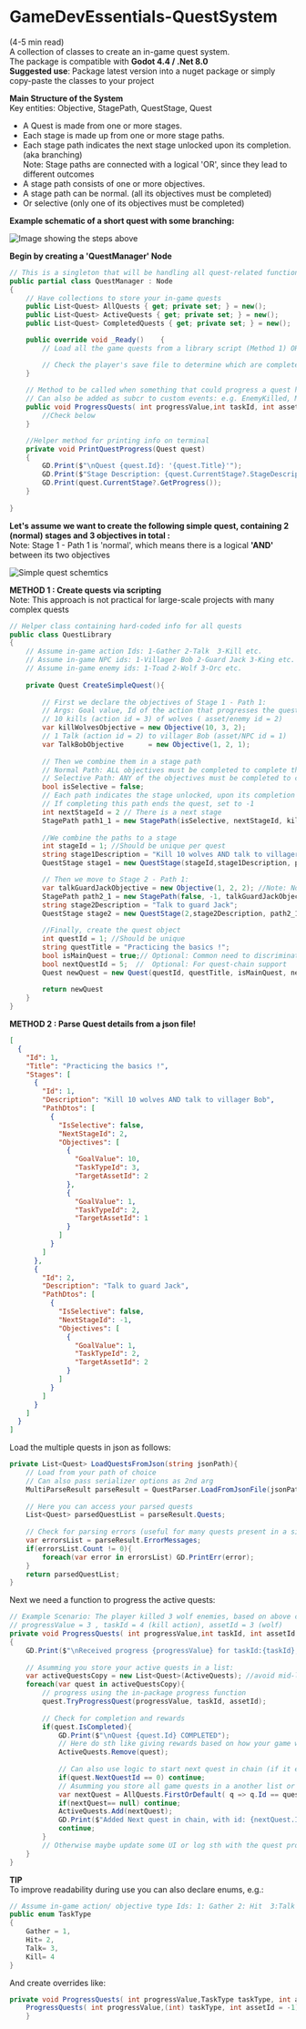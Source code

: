 # GameDevEssentials-QuestSystem  
(4-5 min read)  
A collection of classes to create an in-game quest system.  
The package is compatible with **Godot 4.4 / .Net 8.0**  
**Suggested use**: Package latest version into a nuget package or simply copy-paste the classes to your project

**Main Structure of the System**  
Key entities: Objective, StagePath, QuestStage, Quest
- A Quest is made from one or more stages.
- Each stage is made up from one or more stage paths.
- Each stage path indicates the next stage unlocked upon its completion. (aka branching)  
  Note: Stage paths are connected with a logical 'OR', since they lead to different outcomes  
- A stage path consists of one or more objectives.
- A stage path can be normal. (all its objectives must be completed)
- Or selective (only one of its objectives must be completed)

**Example schematic of a short quest with some branching:**

![Image showing the steps above](images/quest-sch.PNG)


**Begin by creating a 'QuestManager' Node**  

```csharp
// This is a singleton that will be handling all quest-related functionality
public partial class QuestManager : Node
{
    // Have collections to store your in-game quests
    public List<Quest> AllQuests { get; private set; } = new();
    public List<Quest> ActiveQuests { get; private set; } = new();
    public List<Quest> CompletedQuests { get; private set; } = new();

    public override void _Ready()    {
        // Load all the game quests from a library script (Method 1) OR from a JSON (Method 2) in the AllQuests list

        // Check the player's save file to determine which are completed, which are active, their exact progress etc
    }
    
    // Method to be called when something that could progress a quest happens
    // Can also be added as subcr to custom events: e.g. EnemyKilled, MapUnlocked, AreaDiscovered etc.
    public void ProgressQuests( int progressValue,int taskId, int assetId = -1) {
        //Check below
    }

    //Helper method for printing info on terminal
    private void PrintQuestProgress(Quest quest)
    {
        GD.Print($"\nQuest {quest.Id}: '{quest.Title}'");
        GD.Print($"Stage Description: {quest.CurrentStage?.StageDescription}");
        GD.Print(quest.CurrentStage?.GetProgress());
    }
    
}
```

**Let's assume we want to create the following simple quest, containing 2 (normal) stages and 3 objectives in total :**      
Note: Stage 1 - Path 1 is 'normal', which means there is a logical **'AND'** between its two objectives  

![Simple quest schemtics](images/quest-example.PNG)

**METHOD 1 : Create quests via scripting**   
Note: This approach is not practical for large-scale projects with many complex quests

```csharp
// Helper class containing hard-coded info for all quests
public class QuestLibrary
{
    // Assume in-game action Ids: 1-Gather 2-Talk  3-Kill etc.
    // Assume in-game NPC ids: 1-Villager Bob 2-Guard Jack 3-King etc.
    // Assume in-game enemy ids: 1-Toad 2-Wolf 3-Orc etc.
    
    private Quest CreateSimpleQuest(){
        
        // First we declare the objectives of Stage 1 - Path 1:
        // Args: Goal value, Id of the action that progresses the quest, asset affected
        // 10 kills (action id = 3) of wolves ( asset/enemy id = 2)
        var killWolvesObjective = new Objective(10, 3, 2);
        // 1 Talk (action id = 2) to villager Bob (asset/NPC id = 1)
        var TalkBobObjective      = new Objective(1, 2, 1);
    
        // Then we combine them in a stage path
        // Normal Path: ALL objectives must be completed to complete the path.
        // Selective Path: ANY of the objectives must be completed to complete the path.
        bool isSelective = false;
        // Each path indicates the stage unlocked, upon its completion
        // If completing this path ends the quest, set to -1
        int nextStageId = 2 // There is a next stage
        StagePath path1_1 = new StagePath(isSelective, nextStageId, killWolvesObjective,TalkBobObjective)
        
        //We combine the paths to a stage
        int stageId = 1; //Should be unique per quest
        string stage1Description = "Kill 10 wolves AND talk to villager Bob";
        QuestStage stage1 = new QuestStage(stageId,stage1Description, path1_1);

        // Then we move to Stage 2 - Path 1:
        var talkGuardJackObjective = new Objective(1, 2, 2); //Note: Notice the 3rd arg being '2' cause not it is about Guard Jack
        StagePath path2_1 = new StagePath(false, -1, talkGuardJackObjective) // no next stage means '-1' in the 2nd arg
        string stage2Description = "Talk to guard Jack"; 
        QuestStage stage2 = new QuestStage(2,stage2Description, path2_1);
    
        //Finally, create the quest object
        int questId = 1; //Should be unique
        string questTitle = "Practicing the basics !";
        bool isMainQuest = true;// Optional: Common need to discriminate main and optional quests
        bool nextQuestId = 5;  //  Optional: For quest-chain support
        Quest newQuest = new Quest(questId, questTitle, isMainQuest, nextQuestId, stage1, stage2);
    
        return newQuest
    }
}
```
**METHOD 2 : Parse Quest details from a json file!**
```json
[
  {
    "Id": 1,
    "Title": "Practicing the basics !",
    "Stages": [
      {
        "Id": 1,
        "Description": "Kill 10 wolves AND talk to villager Bob",
        "PathDtos": [
          {
            "IsSelective": false,
            "NextStageId": 2,
            "Objectives": [
              {
                "GoalValue": 10,
                "TaskTypeId": 3,
                "TargetAssetId": 2
              },
              {
                "GoalValue": 1,
                "TaskTypeId": 2,
                "TargetAssetId": 1
              }
            ]
          }
        ]
      },
      {
        "Id": 2,
        "Description": "Talk to guard Jack",
        "PathDtos": [
          {
            "IsSelective": false,
            "NextStageId": -1,
            "Objectives": [
              {
                "GoalValue": 1,
                "TaskTypeId": 2,
                "TargetAssetId": 2
              }
            ]
          }
        ]
      }
    ]
  }
]
```
Load the multiple quests in json as follows:
```csharp
private List<Quest> LoadQuestsFromJson(string jsonPath){
    // Load from your path of choice
    // Can also pass serializer options as 2nd arg
    MultiParseResult parseResult = QuestParser.LoadFromJsonFile(jsonPath);
    
    // Here you can access your parsed quests
    List<Quest> parsedQuestList = parseResult.Quests;
    
    // Check for parsing errors (useful for many quests present in a single json)
    var errorsList = parseResult.ErrorMessages;
    if(errorsList.Count != 0){
        foreach(var error in errorsList) GD.PrintErr(error);
    }
    return parsedQuestList;
}
```

Next we need a function to progress the active quests:
```csharp
// Example Scenario: The player killed 3 wolf enemies, based on above convention:
// progressValue = 3 , taskId = 4 (kill action), assetId = 3 (wolf)
private void ProgressQuests( int progressValue,int taskId, int assetId = -1)
{
    GD.Print($"\nReceived progress {progressValue} for taskId:{taskId}, for asset: {assetId}");
    
    // Asumming you store your active quests in a list:
    var activeQuestsCopy = new List<Quest>(ActiveQuests); //avoid mid-loop deletion issues
    foreach(var quest in activeQuestsCopy){
        // progress using the in-package progress function
        quest.TryProgressQuest(progressValue, taskId, assetId);
        
        // Check for completion and rewards
        if(quest.IsCompleted){
            GD.Print($"\nQuest {quest.Id} COMPLETED");
            // Here do sth like giving rewards based on how your game works
            ActiveQuests.Remove(quest);
        
            // Can also use logic to start next quest in chain (if it exists)
            if(quest.NextQuestId == 0) continue;
            // Asumming you store all game quests in a another list or class:
            var nextQuest = AllQuests.FirstOrDefault( q => q.Id == quest.NextQuestId );
            if(nextQuest== null) continue;
            ActiveQuests.Add(nextQuest);
            GD.Print($"Added Next quest in chain, with id: {nextQuest.Id}");
            continue;
        }
        // Otherwise maybe update some UI or log sth with the quest progress
    }
}
```
**TIP**  
To improve readability during use you can also declare enums, e.g.:
```csharp
// Assume in-game action/ objective type Ids: 1: Gather 2: Hit  3:Talk  4: Kill etc.
public enum TaskType
{
    Gather = 1,
    Hit= 2,
    Talk= 3,
    Kill= 4
}
```
And create overrides like:
```csharp
private void ProgressQuests( int progressValue,TaskType taskType, int assetId = -1){
    ProgressQuests( int progressValue,(int) taskType, int assetId = -1)
    }
```

